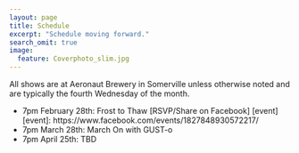```yaml
---
layout: page
title: Schedule
excerpt: "Schedule moving forward."
search_omit: true
image:
  feature: Coverphoto_slim.jpg
---
```


All shows are at Aeronaut Brewery in Somerville unless otherwise noted and are typically the fourth Wednesday of the month.

<ul class="post-list">
  <li>7pm February 28th: Frost to Thaw [RSVP/Share on Facebook] [event]</li>
  [event]: https://www.facebook.com/events/1827848930572217/
  <li>7pm March 28th: March On with GUST-o</li>
  <li>7pm April 25th: TBD</li>
</ul>


